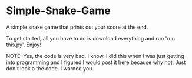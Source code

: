 # Simple-Snake-Game
A simple snake game that prints out your score at the end.

To get started, all you have to do is download everything and run 'run this.py'. Enjoy!



NOTE: Yes, the code is very bad. I know. I did this when I was just getting into programming and I figured I would post it here because why not. Just don't look a the code. I warned you.
